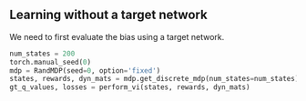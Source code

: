 
## Learning without a target network

We need to first evaluate the bias using a target network. 

```python
num_states = 200
torch.manual_seed(0)
mdp = RandMDP(seed=0, option='fixed')
states, rewards, dyn_mats = mdp.get_discrete_mdp(num_states=num_states)
gt_q_values, losses = perform_vi(states, rewards, dyn_mats)
```
